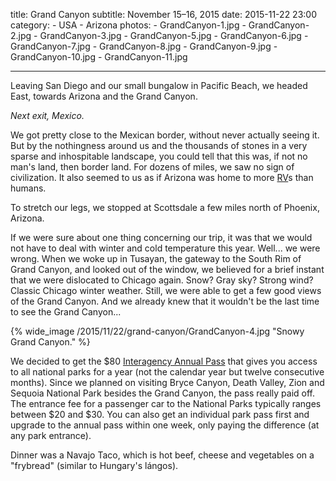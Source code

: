 title: Grand Canyon
subtitle: November 15–16, 2015
date: 2015-11-22 23:00
category:
    - USA
    - Arizona
photos:
	- GrandCanyon-1.jpg
	- GrandCanyon-2.jpg
	- GrandCanyon-3.jpg
	- GrandCanyon-5.jpg
	- GrandCanyon-6.jpg
	- GrandCanyon-7.jpg
	- GrandCanyon-8.jpg
	- GrandCanyon-9.jpg
	- GrandCanyon-10.jpg
	- GrandCanyon-11.jpg

---

Leaving San Diego and our small bungalow in Pacific Beach, we headed East, towards Arizona and the Grand Canyon. 

*Next exit, Mexico.*

We got pretty close to the Mexican border, without never actually seeing it. But by the nothingness around us and the thousands of stones in a very sparse and inhospitable landscape, you could tell that this was, if not no man's land, then border land. For dozens of miles, we saw no sign of civilization. It also seemed to us as if Arizona was home to more [RV](https://www.youtube.com/watch?v=D-G8weg2Ndg)s than humans.

To stretch our legs, we stopped at Scottsdale a few miles north of Phoenix, Arizona.

If we were sure about one thing concerning our trip, it was that we would not have to deal with winter and cold temperature this year. Well... we were wrong. When we woke up in Tusayan, the gateway to the South Rim of Grand Canyon, and looked out of the window, we believed for a brief instant that we were dislocated to Chicago again. Snow? Gray sky? Strong wind? Classic Chicago winter weather. Still, we were able to get a few good views of the Grand Canyon. And we already knew that it wouldn't be the last time to see the Grand Canyon...

{% wide_image /2015/11/22/grand-canyon/GrandCanyon-4.jpg "Snowy Grand Canyon." %}

We decided to get the $80 [Interagency Annual Pass](http://www.nps.gov/findapark/passes.htm) that gives you access to all national parks for a year (not the calendar year but twelve consecutive months). Since we planned on visiting Bryce Canyon, Death Valley, Zion and Sequoia National Park besides the Grand Canyon, the pass really paid off. The entrance fee for a passenger car to the National Parks typically ranges between $20 and $30. You can also get an individual park pass first and upgrade to the annual pass within one week, only paying the difference (at any park entrance).

Dinner was a Navajo Taco, which is hot beef, cheese and vegetables on a "frybread" (similar to Hungary's lángos).